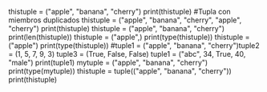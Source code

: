 thistuple = ("apple", "banana", "cherry")
print(thistuple)
#Tupla con miembros duplicados 
thistuple = ("apple", "banana", "cherry", "apple", "cherry")
print(thistuple)
thistuple = ("apple", "banana", "cherry")
print(len(thistuple))
thistuple = ("apple",)
print(type(thistuple))
thistuple = ("apple")
print(type(thistuple))
#tuple1 = ("apple", "banana", "cherry")tuple2 = (1, 5, 7, 9, 3)
tuple3 = (True, False, False)
tuple1 = ("abc", 34, True, 40, "male")
print(tuple1)
mytuple = ("apple", "banana", "cherry")
print(type(mytuple))
thistuple = tuple(("apple", "banana", "cherry"))
print(thistuple)
